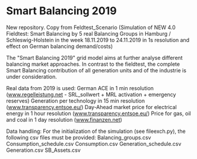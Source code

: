 # Smart Balancing 2019

New repository. Copy from Feldtest_Scenario 
(Simulation of NEW 4.0 Fieldtest: Smart Balancing by 5 real Balancing Groups in Hamburg / Schleswig-Holstein
in the week 18.11.2019 to 24.11.2019 in 1s resolution and effect on German balancing demand/costs)

The "Smart Balancing 2019" grid model aims at further analyse different balancing market approaches. 
In contrast to the fieldtest, the complete Smart Balancing contribution of all generation units and of the industrie is 
under consideration.

Real data from 2019 is used: 
German ACE in 1 min resolution (www.regelleistung.net - SRL_sollwert + MRL activation + emergency reserves)
Generation per technology in 15 min resolution (www.transparency.entsoe.eu/)
Day-Ahead market price for electrical energy in 1 hour resolution (www.transparency.entsoe.eu/)
Price for gas, oil and coal in 1 day resolution (www.finanzen.net)

Data handling:
For the initialization of the simulation (see fileexch.py), the following csv files must be provided:
Balancing_groups.csv
Consumption_schedule.csv
Consumption.csv
Generation_schedule.csv
Generation.csv
SB_Assets.csv


